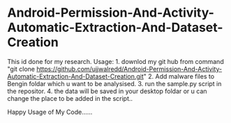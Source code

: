 # Android-Permission-And-Activity-Automatic-Extraction-And-Dataset-Creation
This id done for my research.
Usage: 
    1. downlod my git hub from command
       "git clone https://github.com/ujjwalredd/Android-Permission-And-Activity-Automatic-Extraction-And-Dataset-Creation.git"
    2. Add malware files to Bengin foldar which u want to be analysised.
    3. run the sample.py script in the repositor.
    4. the data will be saved in your desktop foldar or u can change the place to be added in the script..
    
    
Happy Usage of My Code......
